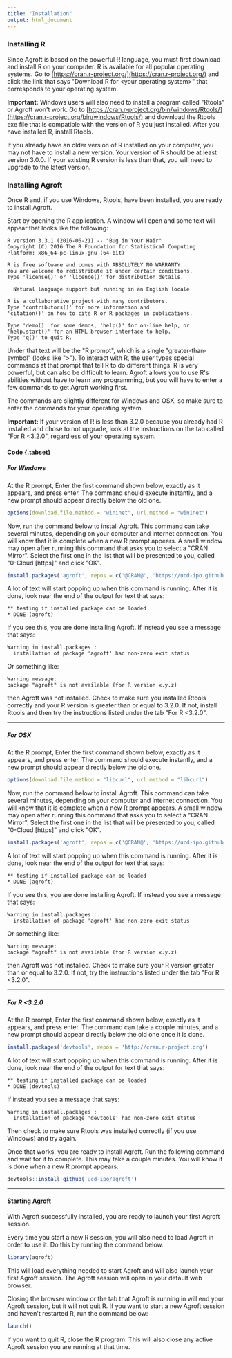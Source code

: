 ```yaml
---
title: "Installation"
output: html_document
---
```


### Installing R

Since Agroft is based on the powerful R language, you must first download and install R on your computer. R is available for all popular operating systems. Go to [https://cran.r-project.org/](https://cran.r-project.org/) and click the link that says "Download R for \<your operating system\>" that corresponds to your operating system. 

**Important:** Windows users will also need to install a program called "Rtools" or Agroft won't work. Go to [https://cran.r-project.org/bin/windows/Rtools/](https://cran.r-project.org/bin/windows/Rtools/) and download the Rtools exe file that is compatible with the version of R you just installed. After you have installed R, install Rtools. 

If you already have an older version of R installed on your computer, you may not have to install a new version. Your version of R should be at least version 3.0.0. If your existing R version is less than that, you will need to upgrade to the latest version. 

### Installing Agroft

Once R and, if you use Windows, Rtools, have been installed, you are ready to install Agroft. 

Start by opening the R application. A window will open and some text will appear that looks like the following:


```
R version 3.3.1 (2016-06-21) -- "Bug in Your Hair"
Copyright (C) 2016 The R Foundation for Statistical Computing
Platform: x86_64-pc-linux-gnu (64-bit)

R is free software and comes with ABSOLUTELY NO WARRANTY.
You are welcome to redistribute it under certain conditions.
Type 'license()' or 'licence()' for distribution details.

  Natural language support but running in an English locale

R is a collaborative project with many contributors.
Type 'contributors()' for more information and
'citation()' on how to cite R or R packages in publications.

Type 'demo()' for some demos, 'help()' for on-line help, or
'help.start()' for an HTML browser interface to help.
Type 'q()' to quit R.
```

Under that text will be the "R prompt", which is a single "greater-than-symbol" (looks like ">"). To interact with R, the user types special commands at that prompt that tell R to do different things. R is very powerful, but can also be difficult to learn. Agroft allows you to use R's abilities without have to learn any programming, but you will have to enter a few commands to get Agroft working first. 

The commands are slightly different for Windows and OSX, so make sure to enter the commands for your operating system. 

**Important:** If your version of R is less than 3.2.0 because you already had R installed and chose to not upgrade, look at the instructions on the tab called "For R <3.2.0", regardless of your operating system. 


#### Code {.tabset}

##### For Windows

At the R prompt, Enter the first command shown below, exactly as it appears, and press enter. The command should execute instantly, and a new prompt should appear directly below the old one.  

```R
options(download.file.method = "wininet", url.method = "wininet")
```

Now, run the command below to install Agroft. This command can take several minutes, depending on your computer and internet connection. You will know that it is complete when a new R prompt appears. A small window may open after running this command that asks you to select a "CRAN Mirror". Select the first one in the list that will be presented to you, called "0-Cloud [https]" and click "OK". 

```R
install.packages('agroft', repos = c('@CRAN@', 'https://ucd-ipo.github.io/agroft'), type='source')
```

A lot of text will start popping up when this command is running. After it is done, look near the end of the output for text that says:

```
** testing if installed package can be loaded
* DONE (agroft)
```

If you see this, you are done installing Agroft. If instead you see a message that says:

```
Warning in install.packages :
  installation of package 'agroft' had non-zero exit status
```

Or something like:

```
Warning message:
package "agroft" is not available (for R version x.y.z) 
```

then Agroft was not installed. Check to make sure you installed Rtools correctly and your R version is greater than or equal to 3.2.0. If not, install Rtools and then try the instructions listed under the tab "For  R <3.2.0".

***

##### For OSX

At the R prompt, Enter the first command shown below, exactly as it appears, and press enter. The command should execute instantly, and a new prompt should appear directly below the old one.  

```R
options(download.file.method = "libcurl", url.method = "libcurl")
```

Now, run the command below to install Agroft. This command can take several minutes, depending on your computer and internet connection. You will know that it is complete when a new R prompt appears. A small window may open after running this command that asks you to select a "CRAN Mirror". Select the first one in the list that will be presented to you, called "0-Cloud [https]" and click "OK". 

```R
install.packages('agroft', repos = c('@CRAN@', 'https://ucd-ipo.github.io/agroft'), type='source')
```

A lot of text will start popping up when this command is running. After it is done, look near the end of the output for text that says:

```
** testing if installed package can be loaded
* DONE (agroft)
```

If you see this, you are done installing Agroft. If instead you see a message that says:

```
Warning in install.packages :
  installation of package 'agroft' had non-zero exit status
```

Or something like:

```
Warning message:
package "agroft" is not available (for R version x.y.z) 
```

then Agroft was not installed. Check to make sure your R version greater than or equal to 3.2.0. If not, try the instructions listed under the tab "For  R <3.2.0".

***

##### For  R <3.2.0

At the R prompt, Enter the first command shown below, exactly as it appears, and press enter. The command can take a couple minutes, and a new prompt should appear directly below the old one once it is done. 

```R
install.packages('devtools', repos = 'http://cran.r-project.org')
```

A lot of text will start popping up when this command is running. After it is done, look near the end of the output for text that says:

```
** testing if installed package can be loaded
* DONE (devtools)
```


If instead you see a message that says:

```
Warning in install.packages :
  installation of package 'devtools' had non-zero exit status
```

Then check to make sure Rtools was installed correctly (if you use Windows) and try again.

Once that works, you are ready to install Agroft. Run the following command and wait for it to complete. This may take a couple minutes. You will know it is done when a new R prompt appears. 

```R
devtools::install_github('ucd-ipo/agroft')
```

***

#### Starting Agroft

With Agroft successfully installed, you are ready to launch your first Agroft session. 

Every time you start a new R session, you will also need to load Agroft in order to use it. Do this by running the command below. 

```R
library(agroft)
```

This will load everything needed to start Agroft and will also launch your first Agroft session. The Agroft session will open in your default web browser.

Closing the browser window or the tab that Agroft is running in will end your Agroft session, but it will not quit R. If you want to start a new Agroft session and haven't restarted R, run the command below:

```R
launch()
```

If you want to quit R, close the R program. This will also close any active Agroft session you are running at that time. 




